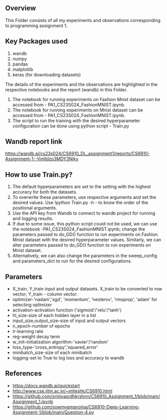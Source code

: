 ## Overview ##

This Folder consists of all my experiments and observations corresponding to programming assignment 1.

## Key Packages used ##
1. wandb
2. numpy
3. pandas
4. matplotlib
5. keras (for downloading datasets)

The details of the experiments and the observations are highlighted in the respective notebooks and the report (wandb) in this Folder.

1. The notebook for running experiments on Fashion Mnist dataset can be accessed from - PA1_CS23S024_FashionMNIST.ipynb.
2. The notebook for running experiments on Mnist dataset can be accessed from - PA1_CS23S024_FashionMNIST.ipynb.
3. The script to run the training with the desired hyperparameter configuration can be done using python script - Train.py

## Wandb report link ## 
https://wandb.ai/cs23s024/CS6910_DL_assignment1/reports/CS6910-Assignment-1--Vmlldzo3MDY3Njky

## How to use Train.py? ##
1. The default hyperparameters are set to the setting with the highest accuracy for both the datasets.
2. To overwrite these parameters, use respective arguments and set the desired values. Use !python Train.py -h - to know the order of the positional arguments.
3. Use the API key from Wandb to connect to wandb project for running and logging results.
4. If due to some issue, this python script could not be used, we can use the notebook -PA1_CS23S024_FashionMNIST.ipynb; change the parameters passed to do_GD() function to run experiments on Fashion Mnist dataset with the desired hyperparameter values. Similarly, we can alter parameters passed to do_GD() function to run experiments on Mnist dataset.
5. Alternatively, we can also change the parameters in the sweep_config and parameters_dict to run for the desired configurations.

## Parameters ##
* X_train, Y_train input and output datasets. X_train to be converted to row vector; Y_train - column vector.
* optimizer-'nadam','sgd', 'momentum', 'nesterov', 'rmsprop', 'adam' for selecting optimizer
* activation-activation function ('sigmoid'/'relu'/'tanh')
* hl_size-size of each hidden layer in a list
* input_size,output_size-size of input and output vectors
* n_epoch-number of epochs
* lr-learning rate
* reg-weight decay term
* w_init-initialization algorithm-'xavier'/'random'
* loss_type-'cross_entropy','squared_error'
* minibatch_size-size of each minibatch
* logging-set to True to log loss and accuracy to wandb


## References ##
- https://docs.wandb.ai/quickstart
- http://www.cse.iitm.ac.in/~miteshk/CS6910.html
- https://github.com/srinivasrdhkrshnn/CS6910_Assignment_1/blob/main/Assignment_1.ipynb
- https://github.com/sowmyamanojna/CS6910-Deep-Learning-Assignment-1/blob/main/Question-4.py
